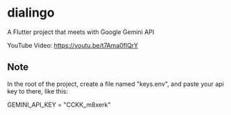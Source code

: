 # dialingo
 
A Flutter project that meets with Google Gemini API

YouTube Video: https://youtu.be/t7Ama0flQrY

## Note
In the root of the project, create a file named "keys.env", and paste your api key to there, like this:

GEMINI_API_KEY = "CCKK_m8xerk"
